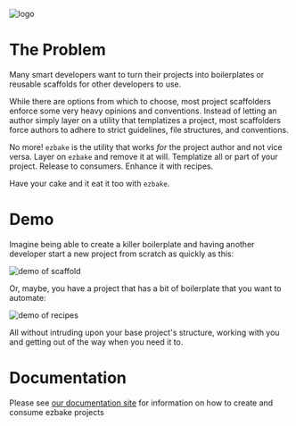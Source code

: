![logo](https://image.ibb.co/cVsukm/ezbake_logo.png)

# The Problem

Many smart developers want to turn their projects into boilerplates or reusable scaffolds for other developers to use.  

While there are options from which to choose, most project scaffolders enforce some very heavy opinions and conventions. Instead of letting an author simply layer on a utility that templatizes a project, most scaffolders force authors to adhere to strict guidelines, file structures, and conventions.

No more! `ezbake` is the utility that works _for_ the project author and not vice versa. Layer on `ezbake` and remove it at will.  Templatize all or part of your project.  Release to consumers.  Enhance it with recipes.

Have your cake and it eat it too with `ezbake`.

# Demo

Imagine being able to create a killer boilerplate and having another developer start a new project from scratch as quickly as this:

![demo of scaffold](https://media.giphy.com/media/3ov9jYm56sAXmT4aPK/giphy.gif)

Or, maybe, you have a project that has a bit of boilerplate that you want to automate:

![demo of recipes](https://media.giphy.com/media/xT9IgH5vl6mMc9AbN6/giphy.gif)

All without intruding upon your base project's structure, working with you and getting out of the way when you need it to.

# Documentation

Please see [our documentation site](https://appirio-digital.github.io/ezbake/) for information on how to create and consume ezbake projects
